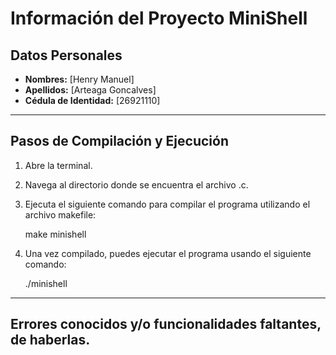 # Información del Proyecto MiniShell

## Datos Personales
- **Nombres:**  [Henry Manuel]
- **Apellidos:** [Arteaga Goncalves]
- **Cédula de Identidad:** [26921110]
---

## Pasos de Compilación y Ejecución

1. Abre la terminal.
2. Navega al directorio donde se encuentra el archivo .c.
3. Ejecuta el siguiente comando para compilar el programa utilizando el archivo makefile:

   make minishell

4. Una vez compilado, puedes ejecutar el programa usando el siguiente comando:

    ./minishell
---

## Errores conocidos y/o funcionalidades faltantes, de haberlas.
